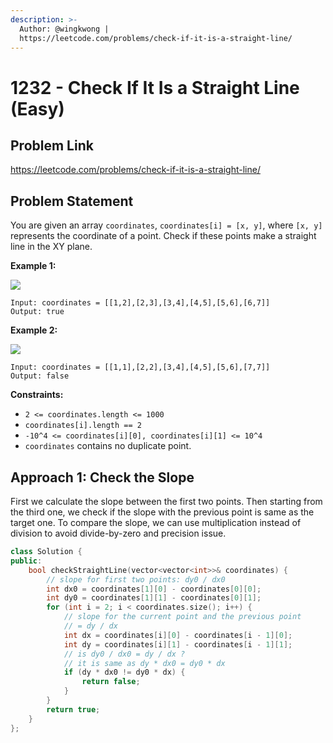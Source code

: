 ```yaml
---
description: >-
  Author: @wingkwong |
  https://leetcode.com/problems/check-if-it-is-a-straight-line/
---
```


# 1232 - Check If It Is a Straight Line (Easy)

## Problem Link

https://leetcode.com/problems/check-if-it-is-a-straight-line/

## Problem Statement

You are given an array `coordinates`, `coordinates[i] = [x, y]`, where `[x, y]` represents the coordinate of a point. Check if these points make a straight line in the XY plane.

**Example 1:**

![](https://assets.leetcode.com/uploads/2019/10/15/untitled-diagram-2.jpg)

```
Input: coordinates = [[1,2],[2,3],[3,4],[4,5],[5,6],[6,7]]
Output: true
```

**Example 2:**

![](https://assets.leetcode.com/uploads/2019/10/09/untitled-diagram-1.jpg)

```
Input: coordinates = [[1,1],[2,2],[3,4],[4,5],[5,6],[7,7]]
Output: false
```



**Constraints:**

* `2 <= coordinates.length <= 1000`
* `coordinates[i].length == 2`
* `-10^4 <= coordinates[i][0], coordinates[i][1] <= 10^4`
* `coordinates` contains no duplicate point.

## Approach 1: Check the Slope

First we calculate the slope between the first two points. Then starting from the third one, we check if the slope with the previous point is same as the target one. To compare the slope, we can use multiplication instead of division to avoid divide-by-zero and precision issue.

<SolutionAuthor name="@wingkwong"/>

```cpp
class Solution {
public:
    bool checkStraightLine(vector<vector<int>>& coordinates) {
        // slope for first two points: dy0 / dx0
        int dx0 = coordinates[1][0] - coordinates[0][0];
        int dy0 = coordinates[1][1] - coordinates[0][1];
        for (int i = 2; i < coordinates.size(); i++) {
            // slope for the current point and the previous point
            // = dy / dx
            int dx = coordinates[i][0] - coordinates[i - 1][0];
            int dy = coordinates[i][1] - coordinates[i - 1][1];
            // is dy0 / dx0 = dy / dx ?
            // it is same as dy * dx0 = dy0 * dx
            if (dy * dx0 != dy0 * dx) {
                return false;
            }
        }
        return true;
    }
};
```

